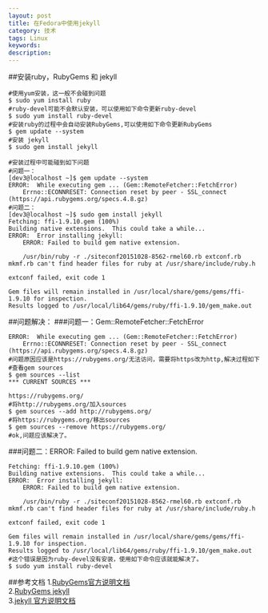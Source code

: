 ```yaml
---
layout: post
title: 在Fedora中使用jekyll
category: 技术
tags: Linux
keywords: 
description: 
---
```

##安装ruby，RubyGems 和 jekyll
```
#使用yum安装，这一般不会碰到问题
$ sudo yum install ruby
#ruby-devel可能不会默认安装，可以使用如下命令更新ruby-devel
$ sudo yum install ruby-devel
#安装ruby的过程中会自动安装RubyGems,可以使用如下命令更新RubyGems
$ gem update --system  
#安装 jekyll
$ sudo gem install jekyll

#安装过程中可能碰到如下问题
#问题一：
[dev3@localhost ~]$ gem update --system
ERROR:  While executing gem ... (Gem::RemoteFetcher::FetchError)
    Errno::ECONNRESET: Connection reset by peer - SSL_connect (https://api.rubygems.org/specs.4.8.gz)
#问题二：
[dev3@localhost ~]$ sudo gem install jekyll
Fetching: ffi-1.9.10.gem (100%)
Building native extensions.  This could take a while...
ERROR:  Error installing jekyll:
	ERROR: Failed to build gem native extension.

    /usr/bin/ruby -r ./siteconf20151028-8562-rmel60.rb extconf.rb
mkmf.rb can't find header files for ruby at /usr/share/include/ruby.h

extconf failed, exit code 1

Gem files will remain installed in /usr/local/share/gems/gems/ffi-1.9.10 for inspection.
Results logged to /usr/local/lib64/gems/ruby/ffi-1.9.10/gem_make.out
```
##问题解决：
###问题一：Gem::RemoteFetcher::FetchError
```
ERROR:  While executing gem ... (Gem::RemoteFetcher::FetchError)
    Errno::ECONNRESET: Connection reset by peer - SSL_connect (https://api.rubygems.org/specs.4.8.gz)
#问题原因应该是https://rubygems.org/无法访问，需要将https改为http,解决过程如下
#查看gem sources
$ gem sources --list 
*** CURRENT SOURCES ***

https://rubygems.org/
#将http://rubygems.org/加入sources
$ gem sources --add http://rubygems.org/
#将https://rubygems.org/移出sources
$ gem sources --remove https://rubygems.org/
#ok,问题应该解决了。
```
###问题二：ERROR: Failed to build gem native extension.
```
Fetching: ffi-1.9.10.gem (100%)
Building native extensions.  This could take a while...
ERROR:  Error installing jekyll:
	ERROR: Failed to build gem native extension.

    /usr/bin/ruby -r ./siteconf20151028-8562-rmel60.rb extconf.rb
mkmf.rb can't find header files for ruby at /usr/share/include/ruby.h

extconf failed, exit code 1

Gem files will remain installed in /usr/local/share/gems/gems/ffi-1.9.10 for inspection.
Results logged to /usr/local/lib64/gems/ruby/ffi-1.9.10/gem_make.out
#这个错误是因为ruby-devel没有安装，使用如下命令应该就能解决了。
$ sudo yum install ruby-devel
```
##参考文档
1.<a href="https://rubygems.org/pages/download" target="_blank">RubyGems官方说明文档</a><br> 
2.<a href="https://rubygems.org/gems/jekyll/versions/2.5.3" target="_blank">RubyGems jekyll</a><br>
3.<a href="http://jekyll.bootcss.com/" target="_blank">jekyll 官方说明文档</a><br>



